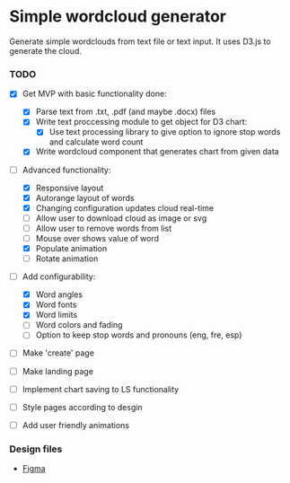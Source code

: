 # Simple wordcloud generator

Generate simple wordclouds from text file or text input. It uses D3.js to generate the cloud.

### TODO

- [x] Get MVP with basic functionality done:

  - [x] Parse text from .txt, .pdf (and maybe .docx) files
  - [x] Write text proccessing module to get object for D3 chart:
    - [x] Use text processing library to give option to ignore stop words and calculate word count
  - [x] Write wordcloud component that generates chart from given data

- [ ] Advanced functionality:

  - [x] Responsive layout
  - [x] Autorange layout of words
  - [x] Changing configuration updates cloud real-time
  - [ ] Allow user to download cloud as image or svg
  - [ ] Allow user to remove words from list
  - [ ] Mouse over shows value of word
  - [x] Populate animation
  - [ ] Rotate animation

- [ ] Add configurability:

  - [x] Word angles
  - [x] Word fonts
  - [x] Word limits
  - [ ] Word colors and fading
  - [ ] Option to keep stop words and pronouns (eng, fre, esp)

- [ ] Make 'create' page
- [ ] Make landing page
- [ ] Implement chart saving to LS functionality
- [ ] Style pages according to desgin
- [ ] Add user friendly animations

### Design files

- [Figma](https://www.figma.com/file/t29YRFbKmMt8mZlbjgb9pI/simple-wordcloud?node-id=0%3A1)

